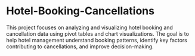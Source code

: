 # Hotel-Booking-Cancellations
This project focuses on analyzing and visualizing hotel booking and cancellation data using pivot tables and chart visualizations. The goal is to help hotel management understand booking patterns, identify key factors contributing to cancellations, and improve decision-making.
